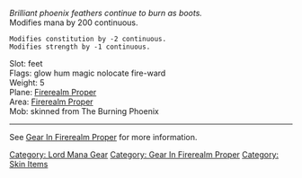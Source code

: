 *Brilliant phoenix feathers continue to burn as boots.*  
Modifies mana by 200 continuous.

`Modifies constitution by -2 continuous.`  
`Modifies strength by -1 continuous.`

Slot: feet  
Flags: glow hum magic nolocate fire-ward  
Weight: 5  
Plane: [Firerealm Proper](:Category:Firerealm_Proper "wikilink")  
Area: [Firerealm Proper](:Category:Firerealm_Proper "wikilink")  
Mob: skinned from The Burning Phoenix  

------------------------------------------------------------------------

See [Gear In Firerealm
Proper](:Category:Gear_In_Firerealm_Proper "wikilink") for more
information.

[Category: Lord Mana Gear](Category:_Lord_Mana_Gear "wikilink")
[Category: Gear In Firerealm
Proper](Category:_Gear_In_Firerealm_Proper "wikilink") [Category: Skin
Items](Category:_Skin_Items "wikilink")
